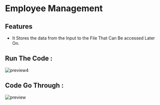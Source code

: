 # Employee Management

## Features
- It Stores the data from the Input to the File That Can Be accessed Later On.

## Run The Code :

![preview4](https://user-images.githubusercontent.com/72241207/168992621-b42e925a-8554-401c-b251-f802f94873ac.gif)

## Code Go Through :

![preview](https://user-images.githubusercontent.com/72241207/168992565-e5e32603-1907-44b7-b425-b6019303f566.gif)
